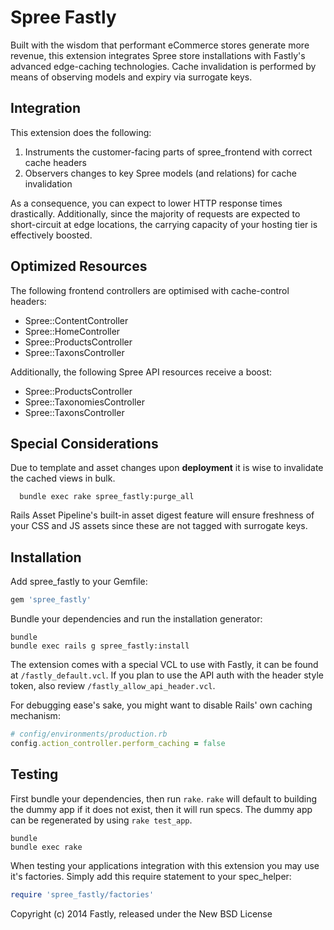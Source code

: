 Spree Fastly
===========

Built with the wisdom that performant eCommerce stores generate more
revenue, this extension integrates Spree store installations with
Fastly's advanced edge-caching technologies. Cache invalidation is
performed by means of observing models and expiry via surrogate keys.

Integration
-----------

This extension does the following:

   1. Instruments the customer-facing parts of spree_frontend with
      correct cache headers
   1. Observers changes to key Spree models (and relations) for cache invalidation

As a consequence, you can expect to lower HTTP response times
drastically. Additionally, since the majority of requests are expected
to short-circuit at edge locations, the carrying capacity of your
hosting tier is effectively boosted.

Optimized Resources
-------------------

The following frontend controllers are optimised with cache-control
headers:

   * Spree::ContentController
   * Spree::HomeController
   * Spree::ProductsController
   * Spree::TaxonsController

Additionally, the following Spree API resources receive a boost:

   * Spree::ProductsController
   * Spree::TaxonomiesController
   * Spree::TaxonsController

Special Considerations
----------------------

Due to template and asset changes upon **deployment** it is wise to
invalidate the cached views in bulk.

```
  bundle exec rake spree_fastly:purge_all
```

Rails Asset Pipeline's built-in asset digest feature will ensure
freshness of your CSS and JS assets since these are not tagged with
surrogate keys. 

Installation
------------

Add spree_fastly to your Gemfile:

```ruby
gem 'spree_fastly'
```

Bundle your dependencies and run the installation generator:

```shell
bundle
bundle exec rails g spree_fastly:install
```

The extension comes with a special VCL to use with Fastly, it can be found at ```/fastly_default.vcl```. If you plan to use the API auth with the header style token, also review ```/fastly_allow_api_header.vcl```. 

For debugging ease's sake, you might want to disable Rails' own caching
mechanism:

```ruby
# config/environments/production.rb
config.action_controller.perform_caching = false
```

Testing
-------

First bundle your dependencies, then run `rake`. `rake` will default to building the dummy app if it does not exist, then it will run specs. The dummy app can be regenerated by using `rake test_app`.

```shell
bundle
bundle exec rake
```

When testing your applications integration with this extension you may use it's factories.
Simply add this require statement to your spec_helper:

```ruby
require 'spree_fastly/factories'
```

Copyright (c) 2014 Fastly, released under the New BSD License
